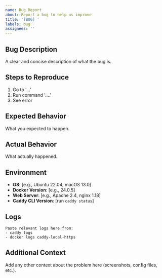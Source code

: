```yaml
---
name: Bug Report
about: Report a bug to help us improve
title: '[BUG] '
labels: bug
assignees: ''
---
```


## Bug Description
A clear and concise description of what the bug is.

## Steps to Reproduce
1. Go to '...'
2. Run command '....'
3. See error

## Expected Behavior
What you expected to happen.

## Actual Behavior
What actually happened.

## Environment
- **OS**: [e.g., Ubuntu 22.04, macOS 13.0]
- **Docker Version**: [e.g., 24.0.5]
- **Web Server**: [e.g., Apache 2.4, nginx 1.18]
- **Caddy CLI Version**: [run `caddy status`]

## Logs
```
Paste relevant logs here from:
- caddy logs
- docker logs caddy-local-https
```

## Additional Context
Add any other context about the problem here (screenshots, config files, etc.).
